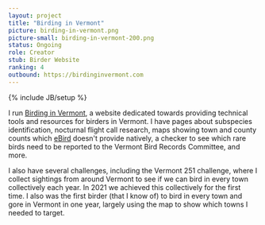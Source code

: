 ```yaml
---
layout: project
title: "Birding in Vermont"
picture: birding-in-vermont.png
picture-small: birding-in-vermont-200.png
status: Ongoing
role: Creator
stub: Birder Website
ranking: 4
outbound: https://birdinginvermont.com
---
```

{% include JB/setup %}

I run [Birding in Vermont](https://birdinginvermont.com), a website dedicated towards providing technical tools and resources for birders in Vermont. I have pages about subspecies identification, nocturnal flight call research, maps showing town and county counts which [eBird](https://ebird.org) doesn't provide natively, a checker to see which rare birds need to be reported to the Vermont Bird Records Committee, and more.

I also have several challenges, including the Vermont 251 challenge, where I collect sightings from around Vermont to see if we can bird in every town collectively each year. In 2021 we achieved this collectively for the first time. I also was the first birder (that I know of) to bird in every town and gore in Vermont in one year, largely using the map to show which towns I needed to target.
